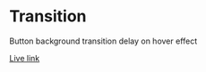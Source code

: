 # Transition

Button background transition delay on hover effect

[Live link](https://tusersheikh.github.io/learning-css-animations/task-2/)
